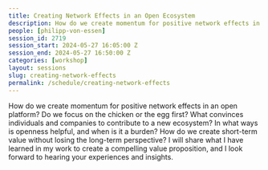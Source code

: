 ```yaml
---
title: Creating Network Effects in an Open Ecosystem
description: How do we create momentum for positive network effects in an open platform?
people: [philipp-von-essen]
session_id: 2719
session_start: 2024-05-27 16:05:00 Z
session_end: 2024-05-27 16:50:00 Z
categories: [workshop]
layout: sessions
slug: creating-network-effects
permalink: /schedule/creating-network-effects
---
```


How do we create momentum for positive network effects in an open platform? Do we focus on the chicken or 
the egg first? What convinces individuals and companies to contribute to a new ecosystem? In what ways is 
openness helpful, and when is it a burden? How do we create short-term value without losing the long-term perspective?  I will share what I have learned in my work to create a compelling value proposition, and I look forward to hearing your experiences and insights.

